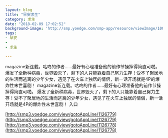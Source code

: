 ```yaml
---
layout: blog
title: "早安求生"
category: 求生
date: "2018-02-09 17:02:52"
background-image: 'http://smp.yoedge.com/smp-app/resource/viewImage/1004130appline.png'
tags:
- 早安
-  
- 求生

---
```

magazine新连载。咕咚的作者……最好有心理准备他的前作节操掉得简直可啪。 爆发了全新种病毒，世界毁灭了，剩下的人只能靠着自己努力生存！受不了聚居地的生活而逃离的少年少女，遇见了在火车上独居的情侣，新一话开场就是4P的爆炸性末世喜剧！
magazine新连载。咕咚的作者……最好有心理准备他的前作节操掉得简直可啪。 爆发了全新种病毒，世界毁灭了，剩下的人只能靠着自己努力生存！受不了聚居地的生活而逃离的少年少女，遇见了在火车上独居的情侣，新一话开场就是4P的爆炸性末世喜剧！
入口

[http://smp3.yoedge.com/view/gotoAppLine/1126779](http://smp3.yoedge.com/view/gotoAppLine/1126779)
[http://smp3.yoedge.com/view/gotoAppLine/1126778](http://smp3.yoedge.com/view/gotoAppLine/1126778)

        
